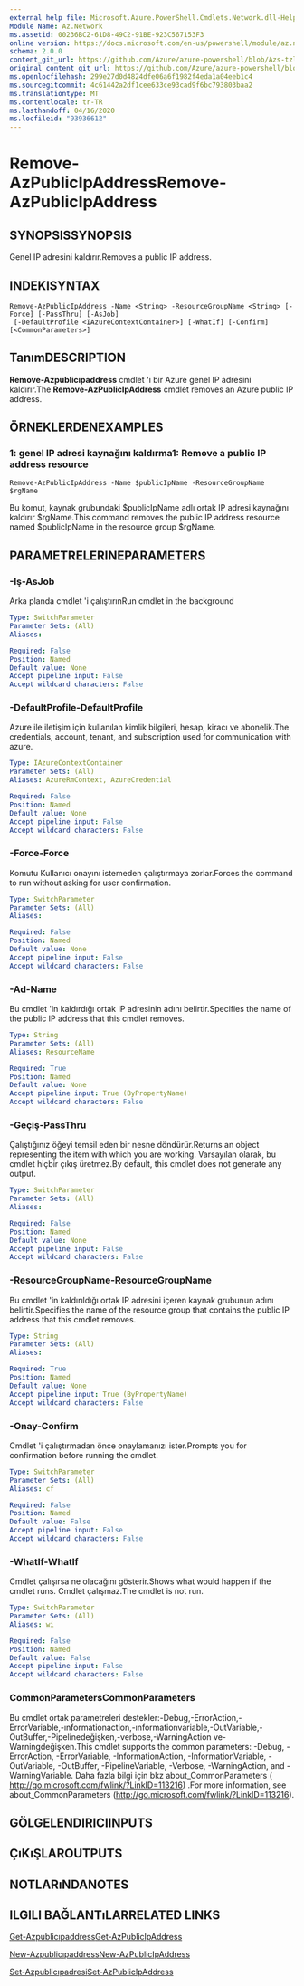 ```yaml
---
external help file: Microsoft.Azure.PowerShell.Cmdlets.Network.dll-Help.xml
Module Name: Az.Network
ms.assetid: 00236BC2-61D8-49C2-91BE-923C567153F3
online version: https://docs.microsoft.com/en-us/powershell/module/az.network/remove-azpublicipaddress
schema: 2.0.0
content_git_url: https://github.com/Azure/azure-powershell/blob/Azs-tzl/src/Network/Network/help/Remove-AzPublicIpAddress.md
original_content_git_url: https://github.com/Azure/azure-powershell/blob/Azs-tzl/src/Network/Network/help/Remove-AzPublicIpAddress.md
ms.openlocfilehash: 299e27d0d4824dfe06a6f1982f4eda1a04eeb1c4
ms.sourcegitcommit: 4c61442a2df1cee633ce93cad9f6bc793803baa2
ms.translationtype: MT
ms.contentlocale: tr-TR
ms.lasthandoff: 04/16/2020
ms.locfileid: "93936612"
---
```

# <span data-ttu-id="4da02-101">Remove-AzPublicIpAddress</span><span class="sxs-lookup"><span data-stu-id="4da02-101">Remove-AzPublicIpAddress</span></span>

## <span data-ttu-id="4da02-102">SYNOPSIS</span><span class="sxs-lookup"><span data-stu-id="4da02-102">SYNOPSIS</span></span>
<span data-ttu-id="4da02-103">Genel IP adresini kaldırır.</span><span class="sxs-lookup"><span data-stu-id="4da02-103">Removes a public IP address.</span></span>

## <span data-ttu-id="4da02-104">INDEKI</span><span class="sxs-lookup"><span data-stu-id="4da02-104">SYNTAX</span></span>

```
Remove-AzPublicIpAddress -Name <String> -ResourceGroupName <String> [-Force] [-PassThru] [-AsJob]
 [-DefaultProfile <IAzureContextContainer>] [-WhatIf] [-Confirm] [<CommonParameters>]
```

## <span data-ttu-id="4da02-105">Tanım</span><span class="sxs-lookup"><span data-stu-id="4da02-105">DESCRIPTION</span></span>
<span data-ttu-id="4da02-106">**Remove-Azpublicıpaddress** cmdlet 'ı bir Azure genel IP adresini kaldırır.</span><span class="sxs-lookup"><span data-stu-id="4da02-106">The **Remove-AzPublicIpAddress** cmdlet removes an Azure public IP address.</span></span>

## <span data-ttu-id="4da02-107">ÖRNEKLERDEN</span><span class="sxs-lookup"><span data-stu-id="4da02-107">EXAMPLES</span></span>

### <span data-ttu-id="4da02-108">1: genel IP adresi kaynağını kaldırma</span><span class="sxs-lookup"><span data-stu-id="4da02-108">1: Remove a public IP address resource</span></span>
```
Remove-AzPublicIpAddress -Name $publicIpName -ResourceGroupName $rgName
```

<span data-ttu-id="4da02-109">Bu komut, kaynak grubundaki $publicIpName adlı ortak IP adresi kaynağını kaldırır $rgName.</span><span class="sxs-lookup"><span data-stu-id="4da02-109">This command removes the public IP address resource named $publicIpName in the resource group $rgName.</span></span>

## <span data-ttu-id="4da02-110">PARAMETRELERINE</span><span class="sxs-lookup"><span data-stu-id="4da02-110">PARAMETERS</span></span>

### <span data-ttu-id="4da02-111">-Iş</span><span class="sxs-lookup"><span data-stu-id="4da02-111">-AsJob</span></span>
<span data-ttu-id="4da02-112">Arka planda cmdlet 'i çalıştırın</span><span class="sxs-lookup"><span data-stu-id="4da02-112">Run cmdlet in the background</span></span>

```yaml
Type: SwitchParameter
Parameter Sets: (All)
Aliases: 

Required: False
Position: Named
Default value: None
Accept pipeline input: False
Accept wildcard characters: False
```

### <span data-ttu-id="4da02-113">-DefaultProfile</span><span class="sxs-lookup"><span data-stu-id="4da02-113">-DefaultProfile</span></span>
<span data-ttu-id="4da02-114">Azure ile iletişim için kullanılan kimlik bilgileri, hesap, kiracı ve abonelik.</span><span class="sxs-lookup"><span data-stu-id="4da02-114">The credentials, account, tenant, and subscription used for communication with azure.</span></span>

```yaml
Type: IAzureContextContainer
Parameter Sets: (All)
Aliases: AzureRmContext, AzureCredential

Required: False
Position: Named
Default value: None
Accept pipeline input: False
Accept wildcard characters: False
```

### <span data-ttu-id="4da02-115">-Force</span><span class="sxs-lookup"><span data-stu-id="4da02-115">-Force</span></span>
<span data-ttu-id="4da02-116">Komutu Kullanıcı onayını istemeden çalıştırmaya zorlar.</span><span class="sxs-lookup"><span data-stu-id="4da02-116">Forces the command to run without asking for user confirmation.</span></span>

```yaml
Type: SwitchParameter
Parameter Sets: (All)
Aliases: 

Required: False
Position: Named
Default value: None
Accept pipeline input: False
Accept wildcard characters: False
```

### <span data-ttu-id="4da02-117">-Ad</span><span class="sxs-lookup"><span data-stu-id="4da02-117">-Name</span></span>
<span data-ttu-id="4da02-118">Bu cmdlet 'in kaldırdığı ortak IP adresinin adını belirtir.</span><span class="sxs-lookup"><span data-stu-id="4da02-118">Specifies the name of the public IP address that this cmdlet removes.</span></span>

```yaml
Type: String
Parameter Sets: (All)
Aliases: ResourceName

Required: True
Position: Named
Default value: None
Accept pipeline input: True (ByPropertyName)
Accept wildcard characters: False
```

### <span data-ttu-id="4da02-119">-Geçiş</span><span class="sxs-lookup"><span data-stu-id="4da02-119">-PassThru</span></span>
<span data-ttu-id="4da02-120">Çalıştığınız öğeyi temsil eden bir nesne döndürür.</span><span class="sxs-lookup"><span data-stu-id="4da02-120">Returns an object representing the item with which you are working.</span></span>
<span data-ttu-id="4da02-121">Varsayılan olarak, bu cmdlet hiçbir çıkış üretmez.</span><span class="sxs-lookup"><span data-stu-id="4da02-121">By default, this cmdlet does not generate any output.</span></span>

```yaml
Type: SwitchParameter
Parameter Sets: (All)
Aliases: 

Required: False
Position: Named
Default value: None
Accept pipeline input: False
Accept wildcard characters: False
```

### <span data-ttu-id="4da02-122">-ResourceGroupName</span><span class="sxs-lookup"><span data-stu-id="4da02-122">-ResourceGroupName</span></span>
<span data-ttu-id="4da02-123">Bu cmdlet 'in kaldırıldığı ortak IP adresini içeren kaynak grubunun adını belirtir.</span><span class="sxs-lookup"><span data-stu-id="4da02-123">Specifies the name of the resource group that contains the public IP address that this cmdlet removes.</span></span>

```yaml
Type: String
Parameter Sets: (All)
Aliases: 

Required: True
Position: Named
Default value: None
Accept pipeline input: True (ByPropertyName)
Accept wildcard characters: False
```

### <span data-ttu-id="4da02-124">-Onay</span><span class="sxs-lookup"><span data-stu-id="4da02-124">-Confirm</span></span>
<span data-ttu-id="4da02-125">Cmdlet 'i çalıştırmadan önce onaylamanızı ister.</span><span class="sxs-lookup"><span data-stu-id="4da02-125">Prompts you for confirmation before running the cmdlet.</span></span>

```yaml
Type: SwitchParameter
Parameter Sets: (All)
Aliases: cf

Required: False
Position: Named
Default value: False
Accept pipeline input: False
Accept wildcard characters: False
```

### <span data-ttu-id="4da02-126">-WhatIf</span><span class="sxs-lookup"><span data-stu-id="4da02-126">-WhatIf</span></span>
<span data-ttu-id="4da02-127">Cmdlet çalışırsa ne olacağını gösterir.</span><span class="sxs-lookup"><span data-stu-id="4da02-127">Shows what would happen if the cmdlet runs.</span></span>
<span data-ttu-id="4da02-128">Cmdlet çalışmaz.</span><span class="sxs-lookup"><span data-stu-id="4da02-128">The cmdlet is not run.</span></span>

```yaml
Type: SwitchParameter
Parameter Sets: (All)
Aliases: wi

Required: False
Position: Named
Default value: False
Accept pipeline input: False
Accept wildcard characters: False
```

### <span data-ttu-id="4da02-129">CommonParameters</span><span class="sxs-lookup"><span data-stu-id="4da02-129">CommonParameters</span></span>
<span data-ttu-id="4da02-130">Bu cmdlet ortak parametreleri destekler:-Debug,-ErrorAction,-ErrorVariable,-ınformationaction,-ınformationvariable,-OutVariable,-OutBuffer,-Pipelinedeğişken,-verbose,-WarningAction ve-Warningdeğişken.</span><span class="sxs-lookup"><span data-stu-id="4da02-130">This cmdlet supports the common parameters: -Debug, -ErrorAction, -ErrorVariable, -InformationAction, -InformationVariable, -OutVariable, -OutBuffer, -PipelineVariable, -Verbose, -WarningAction, and -WarningVariable.</span></span> <span data-ttu-id="4da02-131">Daha fazla bilgi için bkz about_CommonParameters ( http://go.microsoft.com/fwlink/?LinkID=113216) .</span><span class="sxs-lookup"><span data-stu-id="4da02-131">For more information, see about_CommonParameters (http://go.microsoft.com/fwlink/?LinkID=113216).</span></span>

## <span data-ttu-id="4da02-132">GÖLGELENDIRICI</span><span class="sxs-lookup"><span data-stu-id="4da02-132">INPUTS</span></span>

## <span data-ttu-id="4da02-133">ÇıKıŞLAR</span><span class="sxs-lookup"><span data-stu-id="4da02-133">OUTPUTS</span></span>

## <span data-ttu-id="4da02-134">NOTLARıNDA</span><span class="sxs-lookup"><span data-stu-id="4da02-134">NOTES</span></span>

## <span data-ttu-id="4da02-135">ILGILI BAĞLANTıLAR</span><span class="sxs-lookup"><span data-stu-id="4da02-135">RELATED LINKS</span></span>

[<span data-ttu-id="4da02-136">Get-Azpublicıpaddress</span><span class="sxs-lookup"><span data-stu-id="4da02-136">Get-AzPublicIpAddress</span></span>](./Get-AzPublicIpAddress.md)

[<span data-ttu-id="4da02-137">New-Azpublicıpaddress</span><span class="sxs-lookup"><span data-stu-id="4da02-137">New-AzPublicIpAddress</span></span>](./New-AzPublicIpAddress.md)

[<span data-ttu-id="4da02-138">Set-Azpublicıpadresi</span><span class="sxs-lookup"><span data-stu-id="4da02-138">Set-AzPublicIpAddress</span></span>](./Set-AzPublicIpAddress.md)


